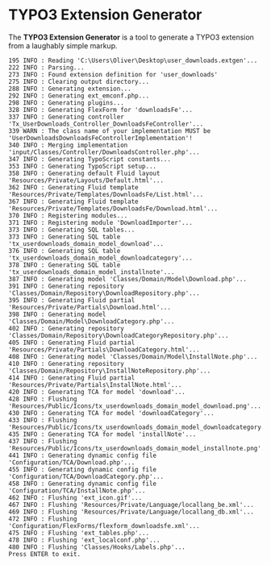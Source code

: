 TYPO3 Extension Generator
=========================

The **TYPO3 Extension Generator** is a tool to generate a TYPO3 extension from a laughably simple markup.

    195 INFO : Reading 'C:\Users\Oliver\Desktop\user_downloads.extgen'...
    222 INFO : Parsing...
    273 INFO : Found extension definition for 'user_downloads'
    275 INFO : Clearing output directory...
    288 INFO : Generating extension...
    292 INFO : Generating ext_emconf.php...
    298 INFO : Generating plugins...
    328 INFO : Generating FlexForm for 'downloadsFe'...
    337 INFO : Generating controller 'Tx_UserDownloads_Controller_DownloadsFeController'...
    339 WARN : The class name of your implementation MUST be 'UserDownloadsDownloadsFeControllerImplementation'!
    340 INFO : Merging implementation 'input/Classes/Controller/DownloadsController.php'...
    347 INFO : Generating TypoScript constants...
    353 INFO : Generating TypoScript setup...
    358 INFO : Generating default Fluid layout 'Resources/Private/Layouts/Default.html'...
    362 INFO : Generating Fluid template 'Resources/Private/Templates/DownloadsFe/List.html'...
    367 INFO : Generating Fluid template 'Resources/Private/Templates/DownloadsFe/Download.html'...
    370 INFO : Registering modules...
    371 INFO : Registering module 'DownloadImporter'...
    373 INFO : Generating SQL tables...
    373 INFO : Generating SQL table 'tx_userdownloads_domain_model_download'...
    376 INFO : Generating SQL table 'tx_userdownloads_domain_model_downloadcategory'...
    378 INFO : Generating SQL table 'tx_userdownloads_domain_model_installnote'...
    387 INFO : Generating model 'Classes/Domain/Model\Download.php'...
    391 INFO : Generating repository 'Classes/Domain/Repository\DownloadRepository.php'...
    395 INFO : Generating Fluid partial 'Resources/Private/Partials\Download.html'...
    398 INFO : Generating model 'Classes/Domain/Model\DownloadCategory.php'...
    402 INFO : Generating repository 'Classes/Domain/Repository\DownloadCategoryRepository.php'...
    405 INFO : Generating Fluid partial 'Resources/Private/Partials\DownloadCategory.html'...
    408 INFO : Generating model 'Classes/Domain/Model\InstallNote.php'...
    410 INFO : Generating repository 'Classes/Domain/Repository\InstallNoteRepository.php'...
    414 INFO : Generating Fluid partial 'Resources/Private/Partials\InstallNote.html'...
    420 INFO : Generating TCA for model 'download'...
    428 INFO : Flushing 'Resources/Public/Icons/tx_userdownloads_domain_model_download.png'...
    430 INFO : Generating TCA for model 'downloadCategory'...
    433 INFO : Flushing 'Resources/Public/Icons/tx_userdownloads_domain_model_downloadcategory.png'...
    435 INFO : Generating TCA for model 'installNote'...
    437 INFO : Flushing 'Resources/Public/Icons/tx_userdownloads_domain_model_installnote.png'...
    441 INFO : Generating dynamic config file 'Configuration/TCA/Download.php'...
    455 INFO : Generating dynamic config file 'Configuration/TCA/DownloadCategory.php'...
    458 INFO : Generating dynamic config file 'Configuration/TCA/InstallNote.php'...
    462 INFO : Flushing 'ext_icon.gif'...
    467 INFO : Flushing 'Resources/Private/Language/locallang_be.xml'...
    469 INFO : Flushing 'Resources/Private/Language/locallang_db.xml'...
    472 INFO : Flushing 'Configuration/FlexForms/flexform_downloadsfe.xml'...
    475 INFO : Flushing 'ext_tables.php'...
    478 INFO : Flushing 'ext_localconf.php'...
    480 INFO : Flushing 'Classes/Hooks/Labels.php'...
    Press ENTER to exit.